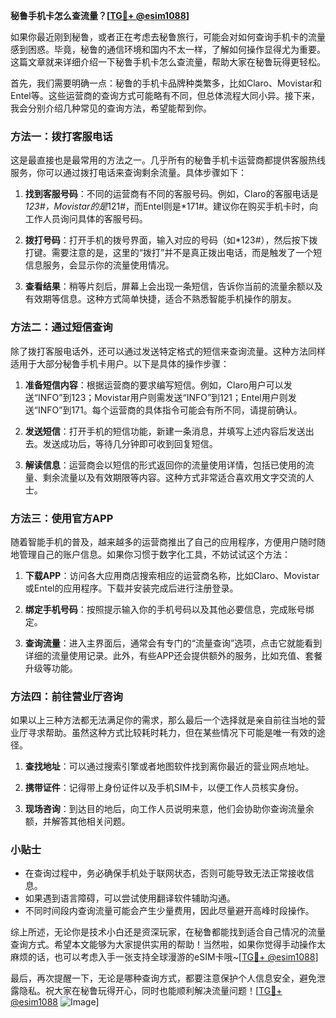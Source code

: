 **秘鲁手机卡怎么查流量？[[TG💪+ @esim1088](https://t.me/s/esim1088)]**

如果你最近刚到秘鲁，或者正在考虑去秘鲁旅行，可能会对如何查询手机卡的流量感到困惑。毕竟，秘鲁的通信环境和国内不太一样，了解如何操作显得尤为重要。这篇文章就来详细介绍一下秘鲁手机卡怎么查流量，帮助大家在秘鲁玩得更轻松。

首先，我们需要明确一点：秘鲁的手机卡品牌种类繁多，比如Claro、Movistar和Entel等。这些运营商的查询方式可能略有不同，但总体流程大同小异。接下来，我会分别介绍几种常见的查询方法，希望能帮到你。

### 方法一：拨打客服电话

这是最直接也是最常用的方法之一。几乎所有的秘鲁手机卡运营商都提供客服热线服务，你可以通过拨打电话来查询剩余流量。具体步骤如下：

1. **找到客服号码**：不同的运营商有不同的客服号码。例如，Claro的客服电话是*123#，Movistar的是*121#，而Entel则是*171#。建议你在购买手机卡时，向工作人员询问具体的客服号码。
   
2. **拨打号码**：打开手机的拨号界面，输入对应的号码（如*123#），然后按下拨打键。需要注意的是，这里的“拨打”并不是真正拨出电话，而是触发了一个短信息服务，会显示你的流量使用情况。

3. **查看结果**：稍等片刻后，屏幕上会出现一条短信，告诉你当前的流量余额以及有效期等信息。这种方式简单快捷，适合不熟悉智能手机操作的朋友。

### 方法二：通过短信查询

除了拨打客服电话外，还可以通过发送特定格式的短信来查询流量。这种方法同样适用于大部分秘鲁手机卡用户。以下是具体的操作步骤：

1. **准备短信内容**：根据运营商的要求编写短信。例如，Claro用户可以发送“INFO”到123；Movistar用户则需发送“INFO”到121；Entel用户则发送“INFO”到171。每个运营商的具体指令可能会有所不同，请提前确认。

2. **发送短信**：打开手机的短信功能，新建一条消息，并填写上述内容后发送出去。发送成功后，等待几分钟即可收到回复短信。

3. **解读信息**：运营商会以短信的形式返回你的流量使用详情，包括已使用的流量、剩余流量以及有效期限等内容。这种方式非常适合喜欢用文字交流的人士。

### 方法三：使用官方APP

随着智能手机的普及，越来越多的运营商推出了自己的应用程序，方便用户随时随地管理自己的账户信息。如果你习惯于数字化工具，不妨试试这个方法：

1. **下载APP**：访问各大应用商店搜索相应的运营商名称，比如Claro、Movistar或Entel的应用程序。下载并安装完成后进行注册登录。

2. **绑定手机号码**：按照提示输入你的手机号码以及其他必要信息，完成账号绑定。

3. **查询流量**：进入主界面后，通常会有专门的“流量查询”选项，点击它就能看到详细的流量使用记录。此外，有些APP还会提供额外的服务，比如充值、套餐升级等功能。

### 方法四：前往营业厅咨询

如果以上三种方法都无法满足你的需求，那么最后一个选择就是亲自前往当地的营业厅寻求帮助。虽然这种方式比较耗时耗力，但在某些情况下可能是唯一有效的途径。

1. **查找地址**：可以通过搜索引擎或者地图软件找到离你最近的营业网点地址。

2. **携带证件**：记得带上身份证件以及手机SIM卡，以便工作人员核实身份。

3. **现场咨询**：到达目的地后，向工作人员说明来意，他们会协助你查询流量余额，并解答其他相关问题。

### 小贴士

- 在查询过程中，务必确保手机处于联网状态，否则可能导致无法正常接收信息。
- 如果遇到语言障碍，可以尝试使用翻译软件辅助沟通。
- 不同时间段内查询流量可能会产生少量费用，因此尽量避开高峰时段操作。

综上所述，无论你是技术小白还是资深玩家，在秘鲁都能找到适合自己情况的流量查询方式。希望本文能够为大家提供实用的帮助！当然啦，如果你觉得手动操作太麻烦的话，也可以考虑入手一张支持全球漫游的eSIM卡哦~[[TG💪+ @esim1088](https://t.me/s/esim1088)]

最后，再次提醒一下，无论是哪种查询方式，都要注意保护个人信息安全，避免泄露隐私。祝大家在秘鲁玩得开心，同时也能顺利解决流量问题！[[TG💪+ @esim1088](https://t.me/s/esim1088) ![Image](https://i.postimg.cc/4NQfJmqS/Snipaste-2025-05-13-00-14-12.png)]